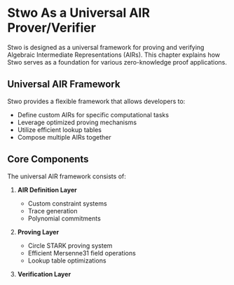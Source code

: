 # Stwo As a Universal AIR Prover/Verifier

Stwo is designed as a universal framework for proving and verifying Algebraic Intermediate Representations (AIRs). This chapter explains how Stwo serves as a foundation for various zero-knowledge proof applications.

## Universal AIR Framework

Stwo provides a flexible framework that allows developers to:

- Define custom AIRs for specific computational tasks
- Leverage optimized proving mechanisms
- Utilize efficient lookup tables
- Compose multiple AIRs together

## Core Components

The universal AIR framework consists of:

1. **AIR Definition Layer**

   - Custom constraint systems
   - Trace generation
   - Polynomial commitments

2. **Proving Layer**

   - Circle STARK proving system
   - Efficient Mersenne31 field operations
   - Lookup table optimizations

3. **Verification Layer**
